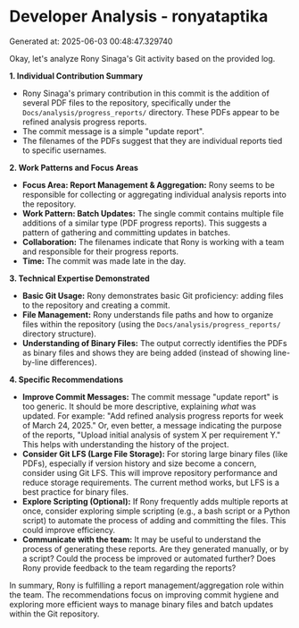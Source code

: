 # Developer Analysis - ronyataptika
Generated at: 2025-06-03 00:48:47.329740

Okay, let's analyze Rony Sinaga's Git activity based on the provided log.

**1. Individual Contribution Summary**

*   Rony Sinaga's primary contribution in this commit is the addition of several PDF files to the repository, specifically under the `Docs/analysis/progress_reports/` directory.  These PDFs appear to be refined analysis progress reports.
*   The commit message is a simple "update report".
*   The filenames of the PDFs suggest that they are individual reports tied to specific usernames.

**2. Work Patterns and Focus Areas**

*   **Focus Area: Report Management & Aggregation:**  Rony seems to be responsible for collecting or aggregating individual analysis reports into the repository.
*   **Work Pattern: Batch Updates:** The single commit contains multiple file additions of a similar type (PDF progress reports). This suggests a pattern of gathering and committing updates in batches.
*   **Collaboration:** The filenames indicate that Rony is working with a team and responsible for their progress reports.
*  **Time:** The commit was made late in the day.

**3. Technical Expertise Demonstrated**

*   **Basic Git Usage:** Rony demonstrates basic Git proficiency: adding files to the repository and creating a commit.
*   **File Management:** Rony understands file paths and how to organize files within the repository (using the `Docs/analysis/progress_reports/` directory structure).
*   **Understanding of Binary Files:**  The output correctly identifies the PDFs as binary files and shows they are being added (instead of showing line-by-line differences).

**4. Specific Recommendations**

*   **Improve Commit Messages:**  The commit message "update report" is too generic.  It should be more descriptive, explaining *what* was updated. For example: "Add refined analysis progress reports for week of March 24, 2025." Or, even better, a message indicating the purpose of the reports, "Upload initial analysis of system X per requirement Y."  This helps with understanding the history of the project.
*   **Consider Git LFS (Large File Storage):**  For storing large binary files (like PDFs), especially if version history and size become a concern, consider using Git LFS. This will improve repository performance and reduce storage requirements.  The current method works, but LFS is a best practice for binary files.
*   **Explore Scripting (Optional):** If Rony frequently adds multiple reports at once, consider exploring simple scripting (e.g., a bash script or a Python script) to automate the process of adding and committing the files. This could improve efficiency.
*   **Communicate with the team:**  It may be useful to understand the process of generating these reports. Are they generated manually, or by a script? Could the process be improved or automated further? Does Rony provide feedback to the team regarding the reports?

In summary, Rony is fulfilling a report management/aggregation role within the team.  The recommendations focus on improving commit hygiene and exploring more efficient ways to manage binary files and batch updates within the Git repository.
